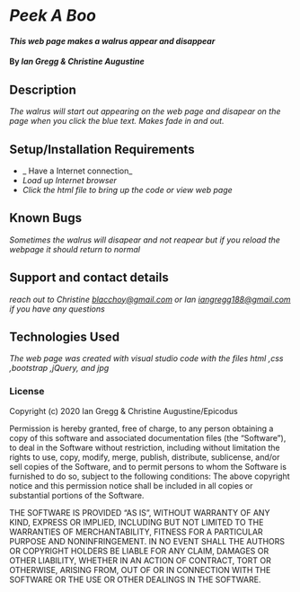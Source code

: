 # _Peek A Boo_

#### _This web page makes a walrus appear and disappear_

#### By _Ian Gregg & Christine Augustine_

## Description

_The walrus will start out appearing on the web page and disapear on the page when you click the blue text. Makes fade in and out._

## Setup/Installation Requirements

* _ Have a Internet connection_
* _Load up Internet browser_
* _Click the html file to bring up the code or view web page_

## Known Bugs

_Sometimes the walrus will disapear and not reapear but if you reload the webpage it should return to normal_

## Support and contact details

_reach out to 
Christine <blacchoy@gmail.com>
or
Ian <iangregg188@gmail.com>
if you have any questions_

## Technologies Used

_The web page was created with visual studio code with the files html ,css ,bootstrap ,jQuery, and jpg_

### License

Copyright (c) 2020 Ian Gregg & Christine Augustine/Epicodus

Permission is hereby granted, free of charge, to any person obtaining a copy of this software and associated documentation files (the “Software”), to deal in the Software without restriction, including without limitation the rights to use, copy, modify, merge, publish, distribute, sublicense, and/or sell copies of the Software, and to permit persons to whom the Software is furnished to do so, subject to the following conditions:
The above copyright notice and this permission notice shall be included in all copies or substantial portions of the Software.

THE SOFTWARE IS PROVIDED “AS IS”, WITHOUT WARRANTY OF ANY KIND, EXPRESS OR IMPLIED, INCLUDING BUT NOT LIMITED TO THE WARRANTIES OF MERCHANTABILITY, FITNESS FOR A PARTICULAR PURPOSE AND NONINFRINGEMENT. IN NO EVENT SHALL THE AUTHORS OR COPYRIGHT HOLDERS BE LIABLE FOR ANY CLAIM, DAMAGES OR OTHER LIABILITY, WHETHER IN AN ACTION OF CONTRACT, TORT OR OTHERWISE, ARISING FROM, OUT OF OR IN CONNECTION WITH THE SOFTWARE OR THE USE OR OTHER DEALINGS IN THE SOFTWARE.

